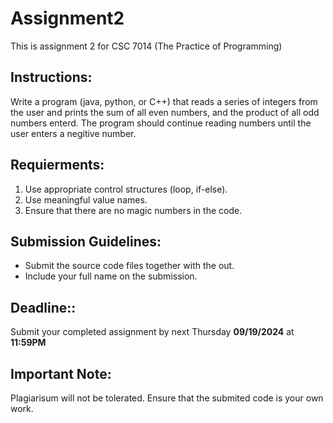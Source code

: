 # Assignment2
This is assignment 2 for CSC 7014 (The Practice of Programming)

## Instructions:
Write a program (java, python, or C++) that reads a series of integers from the user and prints the sum of all even numbers, and the product of all odd numbers enterd. The program should continue reading numbers until the user enters a negitive number.

## Requierments:
1. Use appropriate control structures (loop, if-else).
2. Use meaningful value names.
3. Ensure that there are no magic numbers in the code.

## Submission Guidelines:
- Submit the source code files together with the out.
- Include your full name on the submission.

## Deadline::
Submit your completed assignment by next Thursday **09/19/2024** at **11:59PM**

## Important Note:
Plagiarisum will not be tolerated. Ensure that the submited code is your own work.
